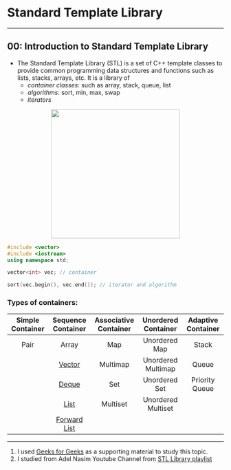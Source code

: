 # Standard Template Library

---
## 00: Introduction to Standard Template Library

- The Standard Template Library (STL) is a set of C++ template classes to provide common programming data structures and functions such as lists, stacks, arrays, etc. It is a library of
  - *container classes*: such as array, stack, queue, list
  - *algorithms*: sort, min, max, swap
  - *iterators*

<center><img src="https://www.codingninjas.com/blog/wp-content/uploads/2020/08/BLOG-23.png" style="height:300px;"></center>

```c++
#include <vector>
#include <iostream>
using namespace std;

vector<int> vec; // container

sort(vec.begin(), vec.end()); // iterator and algorithm

```

### Types of containers:


| Simple Container |         Sequence Container          | Associative Container | Unordered Container | Adaptive Container |
| :--------------: | :---------------------------------: | :-------------------: | :-----------------: | :----------------: |
|       Pair       |                Array                |          Map          |    Unordered Map    |       Stack        |
|                  |        [Vector](1.%20Vector)        |       Multimap        | Unordered Multimap  |       Queue        |
|                  |         [Deque](2.%20Deque)         |          Set          |    Unordered Set    |   Priority Queue   |
|                  |          [List](3.%20List)          |       Multiset        | Unordered Multiset  |                    |
|                  | [Forward List](4.%20Forward%20List) |                       |                     |                    |

----

1. I used [Geeks for Geeks](https://www.geeksforgeeks.org/the-c-standard-template-library-stl/) as a supporting material to study this topic.
2. I studied from Adel Nasim Youtube Channel from [STL Library playlist](https://www.youtube.com/playlist?list=PLCInYL3l2AainAE4Xq2kdNGDfG0bys2xp)